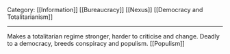 Category: [[Information]] [[Bureaucracy]] [[Nexus]] [[Democracy and Totalitarianism]]
___
Makes a totalitarian regime stronger, harder to criticise and change. 
Deadly to a democracy, breeds conspiracy and populism. [[Populism]]
